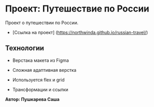 # Проект: Путешествие по России

Проект о путешествии по России.

* [Ссылка на проект] (https://northwinda.github.io/russian-travel/)

## Технологии 

 

* Верстака макета из Figma 

 

* Сложная адаптивная верстка 

 

* Используется flex и grid 

 

* Трансформации и ссылки 

 

**Автор: Пушкарева Саша** 
